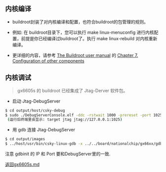 内核编译
---
* buildroot封装了对内核编译和配置，也符合buildroot的包管理的规则。
* 例如: 在 buildroot目录下，您可以执行 make linux-menuconfig 进行内核配置，前提是你已经编译过buildroot了。执行 make linux-rebuild 对内核重新编译。

* 更详细的内容，请参考 [The Buildroot user manual](https://buildroot.org/downloads/manual/manual.html) 的 [Chapter 7. Configuration of other components](https://buildroot.org/downloads/manual/manual.html#_configuration_of_other_components)

内核调试
---
> gx6605s 的 buildroot 已经集成了 Jtag-Derver 软件包。

* 启动 Jtag-DebugServer
```bash
$ cd output/host/csky-debug
$ sudo ./DebugServerConsole.elf -ddc -rstwait 1000 -prereset -port 1025
 (运行后终端里会显示: target jtag jtag://127.0.0.1:1025)
```

* 用 gdb 连接 Jtag-DebugServer
```bash
$ cd output/images
$ ../host/usr/bin/csky-linux-gdb -x ../../board/nationalchip/gx66xx/gdbinit ../build/<Linux内核目录>/vmlinux
```

注意 gdbinit 的 IP 和 Port 要和DebugServer里的一致.

[返回gx6605s.md](gx6605s.md)
